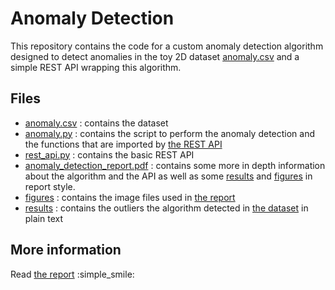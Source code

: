 # Anomaly Detection
This repository contains the code for a custom anomaly detection algorithm designed to detect anomalies in the toy 2D dataset [anomaly.csv](anomaly.csv) and a simple REST API wrapping this algorithm.

## Files
- [anomaly.csv](anomaly.csv) : contains the dataset
- [anomaly.py](anomaly.py) : contains the script to perform the anomaly detection and the functions that are imported by [the REST API](rest_api.py)
- [rest_api.py](rest_api.py) : contains the basic REST API
- [anomaly_detection_report.pdf](anomaly_detection_report.pdf) : contains some more in depth information about the algorithm and the API as well as some [results](results) and [figures](figures) in report style.
- [figures](figures) : contains the image files used in [the report](anomaly_detection_report.pdf)
- [results](results) : contains the outliers the algorithm detected in [the dataset](anomaly.csv) in plain text

## More information
Read [the report](anomaly_detection_report.pdf) :simple_smile: